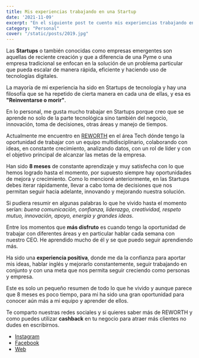 ```yaml
---
title: Mis experiencias trabajando en una Startup
date: '2021-11-09'
excerpt: "En el siguiente post te cuento mis experiencias trabajando en una Startup"
category: "Personal"
cover: "/static/posts/2019.jpg"
---
```


Las **Startups** o también conocidas como empresas emergentes son aquellas de reciente creación y que a diferencia de una Pyme o una empresa tradicional se enfocan en la solución de un problema particular que pueda escalar de manera rápida, eficiente y haciendo uso de tecnologías digitales. 

La mayoría de mi experiencia ha sido en Startups de tecnología y hay una filosofía que se ha repetido de cierta manera en cada una de ellas, y esa es **"Reinventarse o morir"**.

En lo personal, me gusta mucho trabajar en Startups porque creo que se aprende no solo de la parte tecnológica sino también del negocio, innovación, toma de decisiones, otras áreas y manejo de tiempos.

Actualmente me encuentro en [REWORTH](https://www.reworth.co) en el área Tech dónde tengo la oportunidad de trabajar con un equipo multidisciplinario, colaborando con ideas, en constante crecimiento, analizando datos, con un rol de líder y con el objetivo principal de alcanzar las metas de la empresa.

Han sido **8 meses** de constante aprendizaje y muy satisfecha con lo que hemos logrado hasta el momento, por supuesto siempre hay oportunidades de mejora y crecimiento. Como lo mencioné anteriormente, en las Startups debes iterar rápidamente, llevar a cabo toma de decisiones que nos permitan seguir hacia adelante, innovando y mejorando nuestra solución.

Si pudiera resumir en algunas palabras lo que he vivido hasta el momento serían: *buena comunicación, confianza, liderazgo, creatividad, respeto mutuo, innovación, apoyo, energía y grandes ideas*.

Entre los momentos que **más disfruto** es cuando tengo la oportunidad de trabajar con diferentes áreas y en particular hablar cada semana con nuestro CEO. He aprendido mucho de él y se que puedo seguir aprendiendo más. 

Ha sido una **experiencia positiva**, donde me da la confianza para aportar mis ideas, hablar inglés y mejorarlo constantemente, seguir trabajando en conjunto y con una meta que nos permita seguir creciendo como personas y empresa.

Este es solo un pequeño resumen de todo lo que he vivido y aunque parece que 8 meses es poco tiempo, para mi ha sido una gran oportunidad para conocer aún más a mi equipo y aprender de ellos.

Te comparto nuestras redes sociales y si quieres saber más de REWORTH y como puedes utilizar **cashback** en tu negocio para atraer más clientes no dudes en escribirnos.

* [Instagram](https://www.instagram.com/reworthrewards/)
* [Facebook](https://www.facebook.com/ReWorthrewards)
* [Web](https://www.reworth.co/)